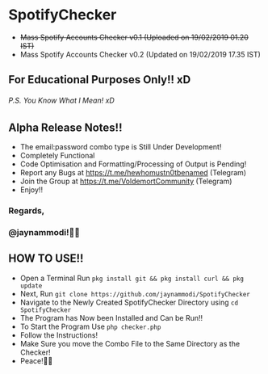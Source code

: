 # SpotifyChecker
- ~~Mass Spotify Accounts Checker v0.1 (Uploaded on 19/02/2019 01.20 IST)~~
- Mass Spotify Accounts Checker v0.2 (Updated on 19/02/2019 17.35 IST)
## For Educational Purposes Only!! xD
###### P.S. You Know What I Mean! xD
## Alpha Release Notes!!
* The email:password combo type is Still Under Development!
* Completely Functional
* Code Optimisation and Formatting/Processing of Output is Pending!
* Report any Bugs at https://t.me/hewhomustn0tbenamed (Telegram)
* Join the Group at https://t.me/VoldemortCommunity (Telegram)
* Enjoy!!

### Regards,
### @jaynammodi!🖖🏻

## HOW TO USE!!
* Open a Terminal Run `pkg install git && pkg install curl && pkg update`
* Next, Run `git clone https://github.com/jaynammodi/SpotifyChecker`
* Navigate to the Newly Created SpotifyChecker Directory using `cd SpotifyChecker`
* The Program has Now been Installed and Can be Run!!
* To Start the Program Use `php checker.php`
* Follow the Instructions!
* Make Sure you move the Combo File to the Same Directory as the Checker!
* Peace!🖖🏻

